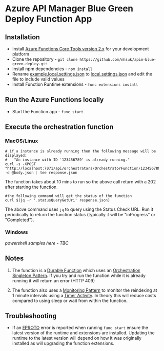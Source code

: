 # Azure API Manager Blue Green Deploy Function App

## Installation

* Install
[Azure Functions Core Tools version 2.x](https://docs.microsoft.com/en-us/azure/azure-functions/functions-run-local#install-the-azure-functions-core-tools)
for your development platform
* Clone the repository - `git clone https://github.com/nhsuk/apim-blue-green-deploy.git`
* Install npm dependencies - `npm install`
* Rename [example.local.settings.json](example.local.settings.json) to
  [local.settings.json](local.settings.json) and edit the file to include valid
  values
* Install Function Runtime extensions - `func extensions install`

## Run the Azure Functions locally

* Start the Function app - `func start`

## Execute the orchestration function

### MacOS/Linux
```
# if a instance is already running then the following message will be displayed:
#   "An instance with ID '123456789' is already running."
curl -s -XPOST "http://localhost:7071/api/orchestrators/OrchestratorFunction/123456789" -d @body.json | tee response.json
```
The function takes about 10 mins to run so the above call return with a 202 after starting the function.
```
#the following command will get the status of the function
curl $(jq -r '.statusQueryGetUri' response.json)
```
The above command uses `jq` to query using the Status Check URL. Run it periodically to return the function status (typically it will be "inProgress" or "Completed").

### Windows

_powershell samples here - TBC_

## Notes
1) The function is a
[Durable Function](https://docs.microsoft.com/en-us/azure/azure-functions/durable/durable-functions-overview)
which uses an
[Orchestration Singleton Pattern](https://docs.microsoft.com/en-us/azure/azure-functions/durable/durable-functions-singletons).
If you try and run the function while it is already running it will return an
error (HTTP 409)

2) The function also uses a
[Monitoring Pattern](https://docs.microsoft.com/en-us/azure/azure-functions/durable/durable-functions-concepts#monitoring)
to monitor the reindexing at 1 minute intervals using a
[Timer Activity](https://docs.microsoft.com/en-us/azure/azure-functions/durable/durable-functions-timers).
In theory this will reduce costs compared to using sleep or wait from within
the function.


## Troubleshooting

* If an [EPROTO](https://github.com/Azure/azure-functions-durable-js/issues/28)
  error is reported when running `func start` ensure the latest version of the
  runtime and extensions are installed. Updating the runtime to the latest
  version will depend on how it was originally installed as will upgrading the
  function extensions.
